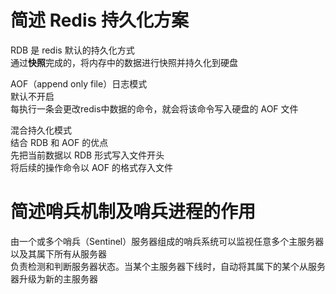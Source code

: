 # 简述 Redis 持久化方案  

RDB 是 redis 默认的持久化方式  
通过**快照**完成的，将内存中的数据进行快照并持久化到硬盘  

AOF（append only file）日志模式  
默认不开启  
每执行一条会更改redis中数据的命令，就会将该命令写入硬盘的 AOF 文件  

混合持久化模式  
结合 RDB 和 AOF 的优点  
先把当前数据以 RDB 形式写入文件开头  
将后续的操作命令以 AOF 的格式存入文件  

# 简述哨兵机制及哨兵进程的作用  

由一个或多个哨兵（Sentinel）服务器组成的哨兵系统可以监视任意多个主服务器以及其属下所有从服务器  
负责检测和判断服务器状态。当某个主服务器下线时，自动将其属下的某个从服务器升级为新的主服务器  